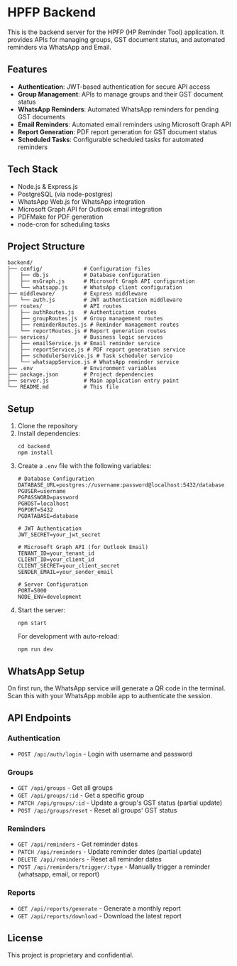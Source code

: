 # HPFP Backend

This is the backend server for the HPFP (HP Reminder Tool) application. It provides APIs for managing groups, GST document status, and automated reminders via WhatsApp and Email.

## Features

- **Authentication**: JWT-based authentication for secure API access
- **Group Management**: APIs to manage groups and their GST document status
- **WhatsApp Reminders**: Automated WhatsApp reminders for pending GST documents
- **Email Reminders**: Automated email reminders using Microsoft Graph API
- **Report Generation**: PDF report generation for GST document status
- **Scheduled Tasks**: Configurable scheduled tasks for automated reminders

## Tech Stack

- Node.js & Express.js
- PostgreSQL (via node-postgres)
- WhatsApp Web.js for WhatsApp integration
- Microsoft Graph API for Outlook email integration
- PDFMake for PDF generation
- node-cron for scheduling tasks

## Project Structure

```
backend/
├── config/             # Configuration files
│   ├── db.js           # Database configuration
│   ├── msGraph.js      # Microsoft Graph API configuration
│   └── whatsapp.js     # WhatsApp client configuration
├── middleware/         # Express middleware
│   └── auth.js         # JWT authentication middleware
├── routes/             # API routes
│   ├── authRoutes.js   # Authentication routes
│   ├── groupRoutes.js  # Group management routes
│   ├── reminderRoutes.js # Reminder management routes
│   └── reportRoutes.js # Report generation routes
├── services/           # Business logic services
│   ├── emailService.js # Email reminder service
│   ├── reportService.js # PDF report generation service
│   ├── schedulerService.js # Task scheduler service
│   └── whatsappService.js # WhatsApp reminder service
├── .env                # Environment variables
├── package.json        # Project dependencies
├── server.js           # Main application entry point
└── README.md           # This file
```

## Setup

1. Clone the repository
2. Install dependencies:
   ```
   cd backend
   npm install
   ```
3. Create a `.env` file with the following variables:
   ```
   # Database Configuration
   DATABASE_URL=postgres://username:password@localhost:5432/database
   PGUSER=username
   PGPASSWORD=password
   PGHOST=localhost
   PGPORT=5432
   PGDATABASE=database

   # JWT Authentication
   JWT_SECRET=your_jwt_secret

   # Microsoft Graph API (for Outlook Email)
   TENANT_ID=your_tenant_id
   CLIENT_ID=your_client_id
   CLIENT_SECRET=your_client_secret
   SENDER_EMAIL=your_sender_email

   # Server Configuration
   PORT=5000
   NODE_ENV=development
   ```
4. Start the server:
   ```
   npm start
   ```
   For development with auto-reload:
   ```
   npm run dev
   ```

## WhatsApp Setup

On first run, the WhatsApp service will generate a QR code in the terminal. Scan this with your WhatsApp mobile app to authenticate the session.

## API Endpoints

### Authentication
- `POST /api/auth/login` - Login with username and password

### Groups
- `GET /api/groups` - Get all groups
- `GET /api/groups/:id` - Get a specific group
- `PATCH /api/groups/:id` - Update a group's GST status (partial update)
- `POST /api/groups/reset` - Reset all groups' GST status

### Reminders
- `GET /api/reminders` - Get reminder dates
- `PATCH /api/reminders` - Update reminder dates (partial update)
- `DELETE /api/reminders` - Reset all reminder dates
- `POST /api/reminders/trigger/:type` - Manually trigger a reminder (whatsapp, email, or report)

### Reports
- `GET /api/reports/generate` - Generate a monthly report
- `GET /api/reports/download` - Download the latest report

## License

This project is proprietary and confidential. 